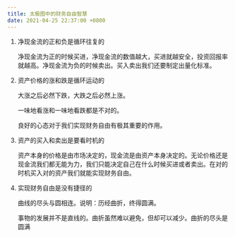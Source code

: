 ```yaml
---
title: 太极图中的财务自由智慧
date: 2021-04-25 22:37:00 +0800
---
```


1. 净现金流的正和负是循环往复的

   净现金流为正的时候买进，净现金流的数值越大，买进就越安全，投资回报率就越高。净现金流为负的时候卖出。买入卖出我们还要制定出量化标准。

2. 资产价格的涨和跌是循环运动的

   大涨之后必然下跌，大跌之后必然上涨。

   一味地看涨和一味地看跌都是不对的。

   良好的心态对于我们实现财务自由有极其重要的作用。

3. 资产的买入和卖出是要看时机的

   资产本身的价格是由市场决定的，现金流是由资产本身决定的。无论价格还是现金流我们都无能为力，我们只能决定自己在什么时候买进或者卖出。在对的时机买入对的资产我们就能实现财务自由。

4. 实现财务自由是没有捷径的

   曲线的尽头与圆相连。说明：历经曲折，终得圆满。

   事物的发展并不是直线的。曲折虽然难以避免，但却可以减少。曲折的尽头是圆满